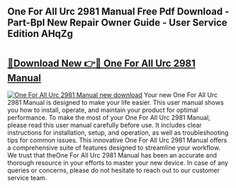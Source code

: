 ## One For All Urc 2981 Manual Free Pdf Download - Part-Bpl New Repair Owner Guide - User Service Edition AHqZg

# <h2><a href="http://cf25979.oget.top/?id=One+For+All+Urc+2981+Manual">🔗Download New 👉🔴 One For All Urc 2981 Manual</a></h2>

[![One For All Urc 2981 Manual new download](https://i.imgur.com/5g1atiW.png)](http://cf25979.oget.top/?id=One+For+All+Urc+2981+Manual)
Your new One For All Urc 2981 Manual is designed to make your life easier. This user manual shows you how to install, operate, and maintain your product for optimal performance. To make the most of your One For All Urc 2981 Manual, please read this user manual carefully before use. It includes clear instructions for installation, setup, and operation, as well as troubleshooting tips for common issues. This innovative One For All Urc 2981 Manual offers a comprehensive suite of features designed to streamline your workflow. We trust that theOne For All Urc 2981 Manual has been an accurate and thorough resource in your efforts to master your new device. In case of any queries or concerns, please do not hesitate to reach out to our customer service team.
